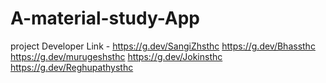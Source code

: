 # A-material-study-App


project Developer Link - https://g.dev/SangiZhsthc
                         https://g.dev/Bhassthc
                         https://g.dev/murugeshsthc
                         https://g.dev/Jokinsthc
                         https://g.dev/Reghupathysthc
                         
                         
